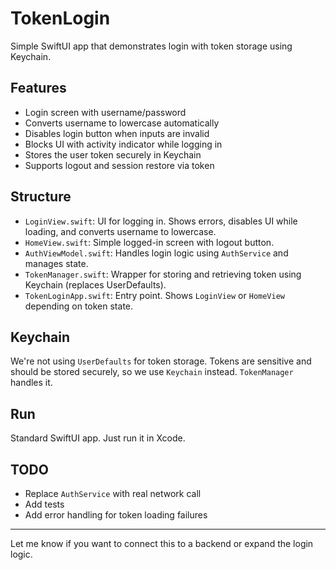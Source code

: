 # TokenLogin

Simple SwiftUI app that demonstrates login with token storage using Keychain.

## Features

- Login screen with username/password
- Converts username to lowercase automatically
- Disables login button when inputs are invalid
- Blocks UI with activity indicator while logging in
- Stores the user token securely in Keychain
- Supports logout and session restore via token

## Structure

- `LoginView.swift`: UI for logging in. Shows errors, disables UI while loading, and converts username to lowercase.
- `HomeView.swift`: Simple logged-in screen with logout button.
- `AuthViewModel.swift`: Handles login logic using `AuthService` and manages state.
- `TokenManager.swift`: Wrapper for storing and retrieving token using Keychain (replaces UserDefaults).
- `TokenLoginApp.swift`: Entry point. Shows `LoginView` or `HomeView` depending on token state.

## Keychain

We're not using `UserDefaults` for token storage. Tokens are sensitive and should be stored securely, so we use `Keychain` instead. `TokenManager` handles it.

## Run

Standard SwiftUI app. Just run it in Xcode.

## TODO

- Replace `AuthService` with real network call
- Add tests
- Add error handling for token loading failures

---

Let me know if you want to connect this to a backend or expand the login logic.
